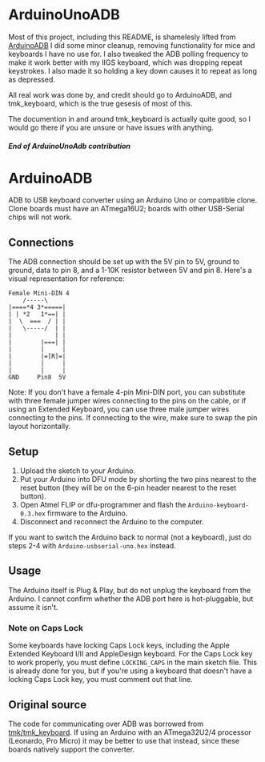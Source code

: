 #  ArduinoUnoADB

Most of this project, including this README, is shamelesly lifted from [ArduinoADB](https://github.com/MCJack123/ArduinoADB)
I did some minor cleanup, removing functionality for mice and keyboards I have no use for.
I also tweaked the ADB polling frequency to make it work better with my IIGS keyboard, which was dropping repeat keystrokes.
I also made it so holding a key down causes it to repeat as long as depressed.  

All real work was done by, and credit should go to ArduinoADB, and tmk_keyboard, which is the true gesesis of most of this.

The documention in and around tmk_keyboard is actually quite good, so I would go there if you are unsure or have issues with anything.


##### End of ArduinoUnoAdb contribution ####

# ArduinoADB
ADB to USB keyboard converter using an Arduino Uno or compatible clone. Clone boards must have an ATmega16U2; boards with other USB-Serial chips will not work.

## Connections
The ADB connection should be set up with the 5V pin to 5V, ground to ground, data to pin 8, and a 1-10K resistor between 5V and pin 8. Here's a visual representation for reference:
```
Female Mini-DIN 4
    /-----\
|====*4 3*=====|
| | *2   1*==| |
|  \  ===  / | |
|   \-----/  | |
|            | |
|        |===| |
|        |     |
|        |=[R]=|
|        |     |
|        |     |
GND     Pin8  5V
```
Note: If you don't have a female 4-pin Mini-DIN port, you can substitute with three female jumper wires connecting to the pins on the cable, or if using an Extended Keyboard, you can use three male jumper wires connecting to the pins. If connecting to the wire, make sure to swap the pin layout horizontally.

## Setup
1. Upload the sketch to your Arduino.
2. Put your Arduino into DFU mode by shorting the two pins nearest to the reset button (they will be on the 6-pin header nearest to the reset button).
3. Open Atmel FLIP or dfu-programmer and flash the `Arduino-keyboard-0.3.hex` firmware to the Arduino.
4. Disconnect and reconnect the Arduino to the computer.

If you want to switch the Arduino back to normal (not a keyboard), just do steps 2-4 with `Arduino-usbserial-uno.hex` instead.

## Usage
The Arduino itself is Plug & Play, but do not unplug the keyboard from the Arduino. I cannot confirm whether the ADB port here is hot-pluggable, but assume it isn't.

### Note on Caps Lock
Some keyboards have locking Caps Lock keys, including the Apple Extended Keyboard I/II and AppleDesign keyboard. For the Caps Lock key to work properly, you must define `LOCKING_CAPS` in the main sketch file. This is already done for you, but if you're using a keyboard that doesn't have a locking Caps Lock key, you must comment out that line.

## Original source
The code for communicating over ADB was borrowed from [tmk/tmk_keyboard](https://github.com/tmk/tmk_keyboard/blob/master/converter/adb_usb). If using an Arduino with an ATmega32U2/4 processor (Leonardo, Pro Micro) it may be better to use that instead, since these boards natively support the converter.
